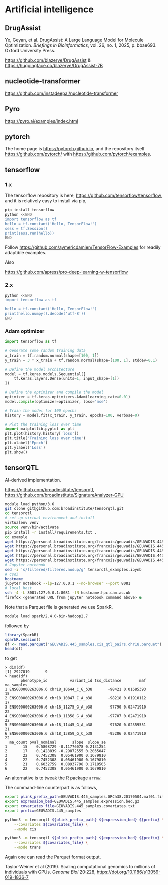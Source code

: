 # Artificial intelligence

## DrugAssist

Ye, Geyan, et al. DrugAssist: A Large Language Model for Molecule Optimization. *Briefings in Bioinformatics*, vol. 26, no. 1, 2025, p. bbae693. Oxford University Press.

<https://github.com/blazerye/DrugAssist> & <https://huggingface.co/blazerye/DrugAssist-7B>

## nucleotide-transformer

<https://github.com/instadeepai/nucleotide-transformer>

## Pyro

<https://pyro.ai/examples/index.html>

## pytorch

The home page is <https://pytorch.github.io>, and the repository itself <https://github.com/pytorch/> with <https://github.com/pytorch/examples>.

## tensorflow

### 1.x

The tensorflow repository is here, <https://github.com/tensorflow/tensorflow>, and it is relatively easy to install via pip,
```bash
pip install tensorflow
python <<END
import tensorflow as tf
hello = tf.constant('Hello, TensorFlow!')
sess = tf.Session()
print(sess.run(hello))
END
```
Follow <https://github.com/aymericdamien/TensorFlow-Examples> for readily adaptible examples.

Also

<https://github.com/apress/pro-deep-learning-w-tensorflow>

### 2.x

```bash
python <<END
import tensorflow as tf

hello = tf.constant('Hello, TensorFlow!')
print(hello.numpy().decode('utf-8'))
END
```

### Adam optimizer

```python
import tensorflow as tf

# Generate some random training data
x_train = tf.random.normal(shape=[100, 1])
y_train = 3 * x_train + tf.random.normal(shape=[100, 1], stddev=0.1)

# Define the model architecture
model = tf.keras.models.Sequential([
    tf.keras.layers.Dense(units=1, input_shape=[1])
])

# Define the optimizer and compile the model
optimizer = tf.keras.optimizers.Adam(learning_rate=0.01)
model.compile(optimizer=optimizer, loss='mse')

# Train the model for 100 epochs
history = model.fit(x_train, y_train, epochs=100, verbose=0)

# Plot the training loss over time
import matplotlib.pyplot as plt
plt.plot(history.history['loss'])
plt.title('Training loss over time')
plt.xlabel('Epoch')
plt.ylabel('Loss')
plt.show()
```

## tensorQTL

AI-derived implementation.

<https://github.com/broadinstitute/tensorqtl>, <https://github.com/broadinstitute/SignatureAnalyzer-GPU>

```bash
module load python/3.6
git clone git@github.com:broadinstitute/tensorqtl.git
cd tensorqtl
# set up virtual environment and install
virtualenv venv
source venv/bin/activate
pip install -r install/requirements.txt .
cd example
wget https://personal.broadinstitute.org/francois/geuvadis/GEUVADIS.445_samples.GRCh38.20170504.maf01.filtered.nodup.bed
wget https://personal.broadinstitute.org/francois/geuvadis/GEUVADIS.445_samples.GRCh38.20170504.maf01.filtered.nodup.bim
wget https://personal.broadinstitute.org/francois/geuvadis/GEUVADIS.445_samples.GRCh38.20170504.maf01.filtered.nodup.fam   
wget https://personal.broadinstitute.org/francois/geuvadis/GEUVADIS.445_samples.covariates.txt
wget https://personal.broadinstitute.org/francois/geuvadis/GEUVADIS.445_samples.expression.bed.gz
# Jupyter notebook
sed -i 's/filtered/filtered.nodup/g' tensorqtl_examples.ipynb
# csd3
hostname
jupyter notebook --ip=127.0.0.1 --no-browser --port 8081
# local host
ssh -4 -L 8081:127.0.0.1:8081 -fN hostname.hpc.cam.ac.uk
firefox <generated URL from jupyter notebook command above> &
```
Note that a Parquet file is generated we use SparkR,
```bash
module load spark/2.4.0-bin-hadoop2.7
```
followed by
```r
library(SparkR)
sparkR.session()
df <- read.parquet("GEUVADIS.445_samples.cis_qtl_pairs.chr18.parquet")
head(df)
```
to get
```
> dim(df)
[1] 2927819       9
> head(df)
       phenotype_id          variant_id tss_distance        maf ma_samples
1 ENSG00000263006.6 chr18_10644_C_G_b38       -98421 0.01685393         15
2 ENSG00000263006.6 chr18_10847_C_A_b38       -98218 0.01910112         17
3 ENSG00000263006.6 chr18_11275_G_A_b38       -97790 0.02471910         22
4 ENSG00000263006.6 chr18_11358_G_A_b38       -97707 0.02471910         22
5 ENSG00000263006.6 chr18_11445_G_A_b38       -97620 0.02359551         21
6 ENSG00000263006.6 chr18_13859_G_C_b38       -95206 0.02471910         22
  ma_count pval_nominal       slope  slope_se
1       15    0.5808729 -0.11776078 0.2131254
2       17    0.1428839 -0.29872555 0.2035047
3       22    0.7452308  0.05461900 0.1679810
4       22    0.7452308  0.05461900 0.1679810
5       21    0.6032759  0.08937798 0.1718505
6       22    0.7452308  0.05461900 0.1679810
```
An alternative is to tweak the R package `arrow`.

The command-line counterpart is as follows,
```bash
export plink_prefix_path=GEUVADIS.445_samples.GRCh38.20170504.maf01.filtered.nodup
export expression_bed=GEUVADIS.445_samples.expression.bed.gz
export covariates_file=GEUVADIS.445_samples.covariates.txt
export prefix=GEUVADIS.445_samples

python3 -m tensorqtl ${plink_prefix_path} ${expression_bed} ${prefix} \
    --covariates ${covariates_file} \
    --mode cis

python3 -m tensorqtl ${plink_prefix_path} ${expression_bed} ${prefix} \
    --covariates ${covariates_file} \
    --mode trans
```
Again one can read the Parquet format output.

Taylor-Weiner et al (2019). Scaling computational genomics to millions of individuals with GPUs. *Genome Biol* 20:228,
<https://doi.org/10.1186/s13059-019-1836-7>
